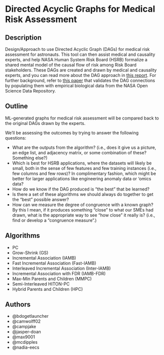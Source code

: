 # Directed Acyclic Graphs for Medical Risk Assessment

## Description
Design/Approach to use Directed Acyclic Graph (DAGs) for medical risk assessment for astronauts. This tool can then assist medical and causality experts, and help NASA Human System Risk Board (HSRB) formalize a shared mental model of the causal flow of risk among Risk Board stakeholders. These DAGs are created and drawn by medical and causality experts, and you can read more about the DAG approach in [this report](https://ntrs.nasa.gov/api/citations/20220006812/downloads/HSRB%20DAG%20Guidance%20Documentation_NASA%20TM-20220006812_Update.pdf). For further background, refer to [this paper](https://www.mdpi.com/1813442) that validates the DAG connections by populating them with empirical biological data from the NASA Open Science Data Repository.

## Outline
ML-generated graphs for medical risk assessment will be compared back to the original DAGs drawn by the experts.

We’ll be assessing the outcomes by trying to answer the following questions:

- What are the outputs from the algorithm? (i.e., does it give us a picture, an edge list, and adjacency matrix, or some combination of these? Something else?)
- Which is best for HSRB applications, where the datasets will likely be small, both in the sense of few features and few training instances (i.e., few columns and few rows)? In complimentary fashion, which might be better for larger applications like engineering anomaly data or ‘omics data?
- How do we know if the DAG produced is “the best” that be learned?
- Is there a set of these algorithms we should always do together to get the “best” possible answer?
- How can we measure the degree of congruence with a known graph? By this I mean, if it produces something “close” to what our SMEs had drawn, what is the appropriate way to see “how close” it really is? (i.e., find or develop a “congruence measure”.)

## Algorithms
- PC
- Grow-Shrink (GS)
- Incremental Association (IAMB)
- Fast Incremental Association (Fast-IAMB)
- Interleaved Incremental Association (Inter-IAMB)
- Incremental Association with FDR (IAMB-FDR)
- Max-Min Parents and Children (MMPC)
- Semi-Interleaved HITON-PC
- Hybrid Parents and Children (HPC)

## Authors
- @bdogetlauncher
- @camwolff02
- @campjake
- @jasper-doan
- @max9001
- @mcdipples
- @nadia-eecs
